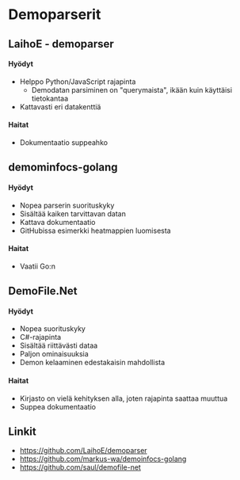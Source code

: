 # Demoparserit

## LaihoE - demoparser
#### Hyödyt

- Helppo Python/JavaScript rajapinta
  - Demodatan parsiminen on "querymaista", ikään kuin käyttäisi tietokantaa
- Kattavasti eri datakenttiä

#### Haitat
- Dokumentaatio suppeahko

## demominfocs-golang

#### Hyödyt
- Nopea parserin suorituskyky
- Sisältää kaiken tarvittavan datan
- Kattava dokumentaatio
- GitHubissa esimerkki heatmappien luomisesta

#### Haitat
- Vaatii Go:n

## DemoFile.Net

#### Hyödyt
- Nopea suorituskyky
- C#-rajapinta
- Sisältää riittävästi dataa
- Paljon ominaisuuksia
- Demon kelaaminen edestakaisin mahdollista

#### Haitat
- Kirjasto on vielä kehityksen alla, joten rajapinta saattaa muuttua
- Suppea dokumentaatio

## Linkit
- https://github.com/LaihoE/demoparser
- https://github.com/markus-wa/demoinfocs-golang
- https://github.com/saul/demofile-net
  
